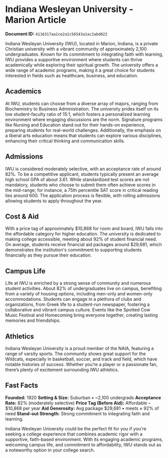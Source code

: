 # Indiana Wesleyan University - Marion Article

**Document ID:** `4116317aa1ce2a1c56543a1ac2abd022`

Indiana Wesleyan University (IWU), located in Marion, Indiana, is a private Christian university with a vibrant community of approximately 2,100 undergraduates. Known for its commitment to integrating faith with learning, IWU provides a supportive environment where students can thrive academically while exploring their spiritual growth. The university offers a wide range of academic programs, making it a great choice for students interested in fields such as healthcare, business, and education.

## Academics
At IWU, students can choose from a diverse array of majors, ranging from Biochemistry to Business Administration. The university prides itself on its low student-faculty ratio of 15:1, which fosters a personalized learning environment where engaging discussions are the norm. Signature programs like Nursing and Education stand out for their hands-on experience, preparing students for real-world challenges. Additionally, the emphasis on a liberal arts education means that students can explore various disciplines, enhancing their critical thinking and communication skills.

## Admissions
IWU is considered moderately selective, with an acceptance rate of around 82%. To be a competitive applicant, students typically present an average high school GPA of about 3.61. While standardized test scores are not mandatory, students who choose to submit them often achieve scores in the mid-range; for instance, a 75th percentile SAT score in critical reading lies around 600. The application process is flexible, with rolling admissions allowing students to apply throughout the year.

## Cost & Aid
With a price tag of approximately $10,868 for room and board, IWU falls into the affordable category for higher education. The university is dedicated to making college accessible, meeting about 92% of student financial need. On average, students receive financial aid packages around $29,681, which demonstrates the institution's commitment to supporting students financially as they pursue their education.

## Campus Life
Life at IWU is enriched by a strong sense of community and numerous student activities. About 82% of undergraduates live on campus, benefiting from a variety of housing options, including men-only and women-only accommodations. Students can engage in a plethora of clubs and organizations, from Greek life to a student-run newspaper, fostering a collaborative and vibrant campus culture. Events like the Spotted Cow Music Festival and Homecoming bring everyone together, creating lasting memories and friendships.

## Athletics
Indiana Wesleyan University is a proud member of the NAIA, featuring a range of varsity sports. The community shows great support for the Wildcats, especially in basketball, soccer, and track and field, which have notable histories of success. Whether you’re a player or a passionate fan, there’s plenty of excitement surrounding IWU athletics.

## Fast Facts
**Founded:** 1920
**Setting & Size:** Suburban • ~2,100 undergrads
**Acceptance Rate:** 82% (moderately selective)
**Price Tag (Before Aid):** Affordable – $10,868 per year
**Aid Generosity:** Avg package $29,681 • meets ≈ 92% of need
**Stand-out Strength:** Strong commitment to integrating faith and learning.

Indiana Wesleyan University could be the perfect fit for you if you're seeking a college experience that combines academic rigor with a supportive, faith-based environment. With its engaging academic programs, welcoming campus life, and commitment to affordability, IWU stands out as a noteworthy option in your college search.

